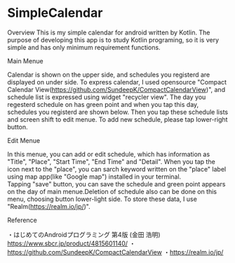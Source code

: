 # SimpleCalendar

Overview
  This is my simple calendar for android written by Kotlin. The purpose of developing this app is to study Kotlin programing, so it is very simple and has only minimum requirement functions.

Main Menue

Calendar is shown on the upper side, and schedules you registerd are displayed on under side. To express calendar, I used opensource "Compact Calendar View(https://github.com/SundeepK/CompactCalendarView)", and schedule list is expressed using widget "recycler view".
The day you regesterd schedule on has green point and when you tap this day, schedules you registerd are shown below. Then you tap these schedule lists and screen shift to edit menue. To add new schedule, please tap lower-right button.


Edit Menue


In this menue, you can add or edit schedule, which has information as "Title", "Place", "Start Time", "End Time" and "Detail". When you tap the icon next to the "place", you can sarch keyword written on the "place" label using map app(like "Google map") installed in your terminal.  
Tapping "save" button, you can save the schedule and green point appears on the day of main menue.Deletion of schedule also can be done on this menu, choosing button lower-light side. To store these data, I use "Realm(https://realm.io/jp/)".

Reference

・はじめてのAndroidプログラミング 第4版 (金田 浩明) https://www.sbcr.jp/product/4815601140/
・https://github.com/SundeepK/CompactCalendarView
・https://realm.io/jp/
